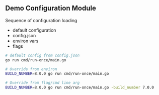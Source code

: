 ## Demo Configuration Module

Sequence of configuration loading
- default configuration
- config.json
- environ vars
- flags

```bash
# default config from config.json
go run cmd/run-once/main.go 

# Override from environ
BUILD_NUMBER=8.0.0 go run cmd/run-once/main.go 

# Override from flag/cmd line arg
BUILD_NUMBER=8.0.0 go run cmd/run-once/main.go -build_number 7.0.0
```
